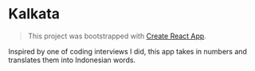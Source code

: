 # Kalkata

> This project was bootstrapped with [Create React App](https://github.com/facebookincubator/create-react-app).

Inspired by one of coding interviews I did, this app takes in numbers and translates them into Indonesian words.
